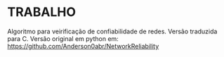 # TRABALHO

Algoritmo para veirificação de confiabilidade de redes.
Versão traduzida para C.
Versão original em python em: https://github.com/Anderson0abr/NetworkReliability
